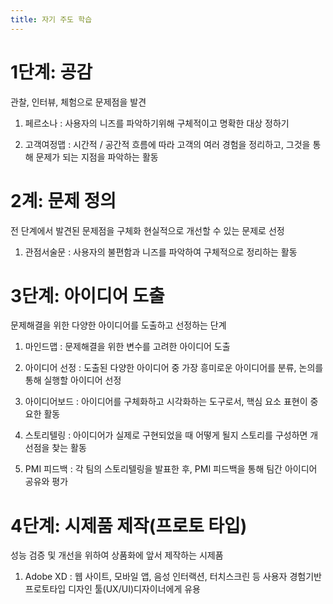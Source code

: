 ```yaml
---
title: 자기 주도 학습
---
```


# 1단계: 공감

관찰, 인터뷰, 체험으로 문제점을 발견

1. 페르소나 : 사용자의 니즈를 파악하기위해 구체적이고 명확한 대상 정하기

2. 고객여정맵 : 시간적 / 공간적 흐름에 따라 고객의 여러 경험을 정리하고, 그것을 통해 문제가 되는 지점을 파악하는 활동

# 2계: 문제 정의

전 단계에서 발견된 문제점을 구체화 현실적으로 개선할 수 있는 문제로 선정

1. 관점서술문  :  사용자의 불편함과 니즈를 파악하여 구체적으로 정리하는 활동

# 3단계: 아이디어 도출

문제해결을 위한 다양한 아이디어를 도출하고 선정하는 단계

1. 마인드맵  :  문제해결을 위한 변수를 고려한 아이디어 도출

2. 아이디어 선정  :  도출된 다양한 아이디어 중 가장 흥미로운 아이디어를 분류, 논의를 통해 실행할 아이디어 선정

3. 아이디어보드  :  아이디어를 구체화하고 시각화하는 도구로서, 핵심 요소 표현이 중요한 활동

4. 스토리텔링  :  아이디어가 실제로 구현되었을 때 어떻게 될지 스토리를 구성하면 개선점을 찾는 활동

5. PMI 피드백  :  각 팀의 스토리텔링을 발표한 후, PMI 피드백을 통해 팀간 아이디어 공유와 평가

# 4단계: 시제품 제작(프로토 타입)

성능 검증 및 개선을 위하여 상품화에 앞서 제작하는 시제품

1. Adobe XD  :  웹 사이트, 모바일 앱, 음성 인터랙션, 터치스크린 등 사용자 경험기반 프로토타입 디자인 툴(UX/UI)디자이너에게 유용
